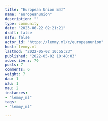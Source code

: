 ```yaml
---
title: "European Union 🇪🇺" 
name: "europeanunion"
description: ""
type: community
date: "2023-06-22 02:21:21"
draft: false
nsfw: false
actor_id: "https://lemmy.ml/c/europeanunion"
host: lemmy.ml
lastmod: "2022-05-02 10:55:23"
published: "2022-05-02 10:48:03"
subscribers: 70
posts: 7
comments: 6
weight: 7
dau: 1
wau: 1
mau: 2
instances:
- "lemmy_ml"
tags: 
- "lemmy_ml"

---
```

